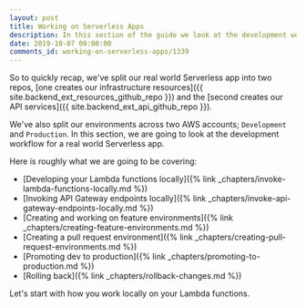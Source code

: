 ```yaml
---
layout: post
title: Working on Serverless Apps
description: In this section of the guide we look at the development workflow of a real world Serverless app.
date: 2019-10-07 00:00:00
comments_id: working-on-serverless-apps/1339
---
```


So to quickly recap, we've split our real world Serverless app into two repos, [one creates our infrastructure resources]({{ site.backend_ext_resources_github_repo }}) and the [second creates our API services]({{ site.backend_ext_api_github_repo }}).

We've also split our environments across two AWS accounts; `Development` and `Production`. In this section, we are going to look at the development workflow for a real world Serverless app.

Here is roughly what we are going to be covering:

- [Developing your Lambda functions locally]({% link _chapters/invoke-lambda-functions-locally.md %})
- [Invoking API Gateway endpoints locally]({% link _chapters/invoke-api-gateway-endpoints-locally.md %})
- [Creating and working on feature environments]({% link _chapters/creating-feature-environments.md %})
- [Creating a pull request environment]({% link _chapters/creating-pull-request-environments.md %})
- [Promoting dev to production]({% link _chapters/promoting-to-production.md %})
- [Rolling back]({% link _chapters/rollback-changes.md %})

Let's start with how you work locally on your Lambda functions.
